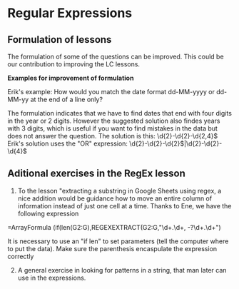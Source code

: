 # Regular Expressions

## Formulation of lessons

The formulation of some of the questions can be improved. This could be our contribution to improving the LC lessons.

**Examples for improvement of formulation**

Erik's example: How would you match the date format dd-MM-yyyy or dd-MM-yy at the end of a line only?

The formulation indicates that we have to find dates that end with four digits in the year or 2 digits. However the suggested
solution also findes years with 3 digits, which is useful if you want to find mistakes in the data but does not answer the question.
The solution is this: \d{2}-\d{2}-\d{2,4}$
Erik's solution uses the "OR" expression: \d{2}-\d{2}-\d{2}$|\d{2}-\d{2}-\d{4}$


## Aditional exercises in the RegEx lesson

1. To the lesson "extracting a substring in Google Sheets using regex, a nice addition would be guidance how to move an entire 
column of information instead of just one cell at a time. Thanks to Ene, we have the following expression

=ArrayFormula (if(len(G2:G),REGEXEXTRACT(G2:G,"\d+\.\d+, -?\d+\.\d+")

It is necessary to use an "if len" to set parameters \(tell the computer where to put the data).
Make sure the parenthesis encaspulate the expression correctly

2. A general exercise in looking for patterns in a string, that man later can use in the expressions.
